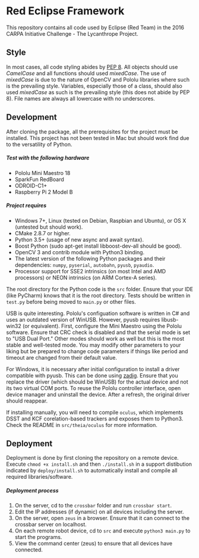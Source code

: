 # Red Eclipse Framework

This repository contains all code used by Eclipse (Red Team) in the 2016 CARPA Initiative Challenge - The Lycanthrope Project.

## Style

In most cases, all code styling abides by [PEP 8](https://www.python.org/dev/peps/pep-0008/). All objects should use *CamelCase* and all functions should used *mixedCase*. The use of *mixedCase* is due to the nature of OpenCV and Pololu libraries where such is the prevailing style. Variables, especially those of a class, should also used *mixedCase* as such is the prevailing style (this does not abide by PEP 8). File names are always all lowercase with no underscores.

## Development

After cloning the package, all the prerequisites for the project must be installed. This project has not been tested in Mac but should work find due to the versatility of Python.

##### Test with the following hardware
- Pololu Mini Maestro 18
- SparkFun RedBoard
- ODROID-C1+
- Raspberry Pi 2 Model B

##### Project requires
- Windows 7+, Linux (tested on Debian, Raspbian and Ubuntu), or OS X (untested but should work).
- CMake 2.8.7 or higher.
- Python 3.5+ (usage of new async and await syntax).
- Boost Python (sudo apt-get install libboost-dev-all should be good).
- OpenCV 3 and contrib module with Python3 binding.
- The latest version of the following Python packages and their dependencies: `numpy`, `pyserial`, `autobahn`, `pyusb`, `pyaudio`.
- Processor support for SSE2 intrinsics (on most Intel and AMD processors) or NEON intrinsics (on ARM Cortex-A series).

The root directory for the Python code is the `src` folder. Ensure that your IDE (like PyCharm) knows that it is the root directory. Tests should be written in `test.py` before being moved to `main.py` or other files.

USB is quite interesting. Pololu's configuation software is written in C# and uses an outdated version of WinUSB. However, pyusb requires libusb-win32 (or equivalent). First, configure the Mini Maestro using the Pololu software. Ensure that CRC check is disabled and that the serial mode is set to "USB Dual Port." Other modes should work as well but this is the most stable and well-tested mode. You may modify other parameters to your liking but be prepared to change code parameters if things like period and timeout are changed from their default value.

For Windows, it is necessary after initial configuration to install a driver compatible with pyusb. This can be done using [zadig](http://zadig.akeo.ie/). Ensure that you replace the driver (which should be WinUSB) for the actual device and not its two virtual COM ports. To reuse the Pololu controller interface, open device manager and uninstall the device. After a refresh, the original driver should reappear. 

If installing manually, you will need to compile `oculus`, which implements DSST and KCF corelation-based trackers and exposes them to Python3. Check the README in `src/theia/oculus` for more information.

## Deployment
  
Deployment is done by first cloning the repository on a remote device. Execute `chmod +x install.sh` and then `./install.sh` in a support distibution indicated by `deploy/install.sh` to automatically install and compile all required libraries/software.

##### Deployment process
1. On the server, cd to the `crossbar` folder and run `crossbar start`.
2. Edit the IP addresses (if dynamic) on all devices including the server.
3. On the server, open `zeus` in a browser. Ensure that it can connect to the crossbar server on localhost.
4. On each remote robot device, cd to `src` and execute `python3 main.py` to start the programs.
5. View the command center (zeus) to ensure that all devices have connected.
